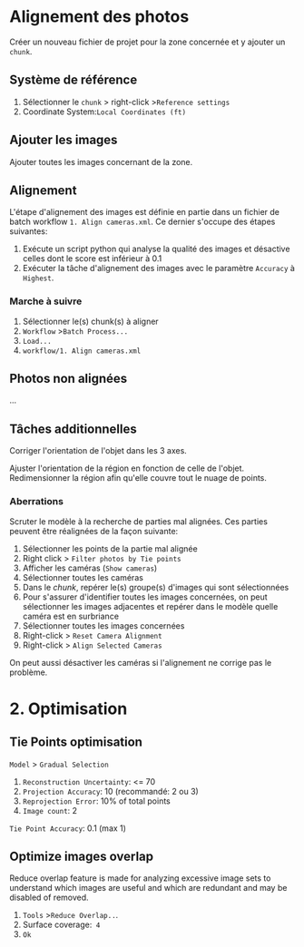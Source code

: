 # Alignement des photos

Créer un nouveau fichier de projet pour la zone concernée et y ajouter un `chunk`.

## Système de référence

1. Sélectionner le `chunk` > right-click >`Reference settings`
2. Coordinate System:`Local Coordinates (ft)`

## Ajouter les images

Ajouter toutes les images concernant de la zone.

## Alignement

L'étape d'alignement des images est définie en partie dans un fichier de batch workflow `1. Align cameras.xml`. Ce dernier s'occupe des étapes suivantes:

1. Exécute un script python qui analyse la qualité des images et désactive celles dont le score est inférieur à 0.1
2. Exécuter la tâche d'alignement des images avec le paramètre `Accuracy` à `Highest`.

### Marche à suivre

1. Sélectionner le(s) chunk(s) à aligner
2. `Workflow` >`Batch Process...`
3. `Load...`
4. `workflow/1. Align cameras.xml`

## Photos non alignées

...

## Tâches additionnelles

Corriger l'orientation de l'objet dans les 3 axes.

Ajuster l'orientation de la région en fonction de celle de l'objet. Redimensionner la région afin qu'elle couvre tout le nuage de points.

### Aberrations

Scruter le modèle à la recherche de parties mal alignées. Ces parties peuvent être réalignées de la façon suivante:

1. Sélectionner les points de la partie mal alignée
2. Right click > `Filter photos by Tie points`
3. Afficher les caméras (`Show cameras`)
4. Sélectionner toutes les caméras
5. Dans le _chunk_, repérer le(s) groupe(s) d'images qui sont sélectionnées
6. Pour s'assurer d'identifier toutes les images concernées, on peut sélectionner les images adjacentes et repérer dans le modèle quelle caméra est en surbriance
7. Sélectionner toutes les images concernées
8. Right-click > `Reset Camera Alignment`
9. Right-click > `Align Selected Cameras`

On peut aussi désactiver les caméras si l'alignement ne corrige pas le problème.

# 2. Optimisation

## Tie Points optimisation

`Model` > `Gradual Selection`

1. `Reconstruction Uncertainty`: &lt;= 70
2. `Projection Accuracy`: 10 (recommandé: 2 ou 3)
3. `Reprojection Error`: 10% of total points
4. `Image count`: 2

`Tie Point Accuracy`: 0.1 (max 1)

## Optimize images overlap

Reduce overlap feature is made for analyzing excessive image sets to understand which images are useful and which are redundant and may be disabled of removed.

1. `Tools` >`Reduce Overlap..`.
2. Surface coverage:` 4`
3. `Ok`
